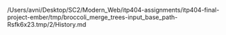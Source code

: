 /Users/avni/Desktop/SC2/Modern_Web/itp404-assignments/itp404-final-project-ember/tmp/broccoli_merge_trees-input_base_path-Rsfk6x23.tmp/2/History.md